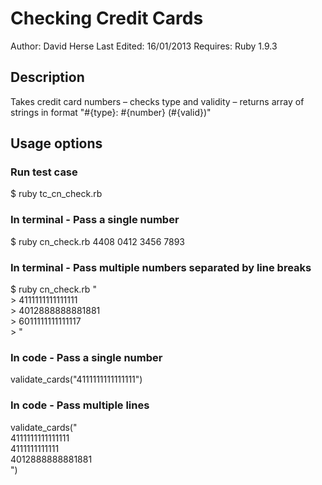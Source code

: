 # Checking Credit Cards
Author: David Herse
Last Edited: 16/01/2013
Requires: Ruby 1.9.3

## Description
Takes credit card numbers – checks type and validity – returns array of strings in format "#{type}: #{number} (#{valid})"  

## Usage options

### Run test case
$ ruby tc_cn_check.rb

### In terminal - Pass a single number
$ ruby cn_check.rb 4408 0412 3456 7893

### In terminal - Pass multiple numbers separated by line breaks
$ ruby cn_check.rb "  
\> 4111111111111111    
\> 4012888888881881  
\> 6011111111111117  
\> "

### In code - Pass a single number
validate_cards("4111111111111111")

### In code - Pass multiple lines
validate_cards("  
4111111111111111  
4111111111111  
4012888888881881  
")
